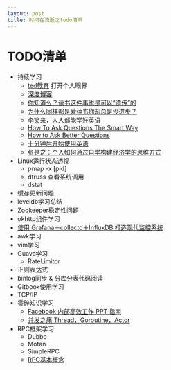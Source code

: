 ```yaml
---
layout: post
title: 时间在流逝之todo清单
---
```


# TODO清单

* 持续学习
	- [ted教育](http://ed.ted.com/) 打开个人眼界
	- [深度博客](http://www.geekonomics10000.com/about)
	- [你知道么？读书这件事也是可以“遗传”的](http://mp.weixin.qq.com/s?__biz=MzAwMDgyMTA3Mg==&mid=2650055816&idx=1&sn=8e19d40084e102a8a9743541ffa21504#rd)
	- [为什么同样都是爱读书你却总是没进步？](http://mp.weixin.qq.com/s?__biz=MzAxNzI4MTMwMw==&mid=2651629760&idx=1&sn=aeb63cdc3cfb261389ac750f58086606&scene=0#wechat_redirect)
	- [李笑来，人人都能学好英语](http://zhibimo.com/read/xiaolai/everyone-can-use-english/index.html)
	- [How To Ask Questions The Smart Way](http://www.catb.org/esr/faqs/smart-questions.html)
	- [How to Ask Better Questions](https://hbr.org/2009/05/real-leaders-ask.html)
	- [十分钟后开始使用英语](http://xiaolai.li/2016/06/11/makecs-appendix01/)
	- [张是之：个人如何通过自学构建经济学的思维方式](http://mp.weixin.qq.com/s?__biz=MzAxNzI4MTMwMw==&mid=2651630017&idx=1&sn=f8cd62f10f8fa04417d25754731a7b19#rd)
* Linux运行状态透视
	- pmap -x [pid]
	- dtruss 查看系统调用
	- dstat
* 缓存更新问题
* leveldb学习总结
* Zookeeper稳定性问题
* okhttp组件学习
* [使用 Grafana＋collectd＋InfluxDB 打造现代监控系统](http://www.vpsee.com/2015/03/a-modern-monitoring-system-built-with-grafana-collected-influxdb/)
* awk学习
* vim学习
* Guava学习
	- RateLimitor
* 正则表达式
* binlog同步 & 分库分表代码阅读
* Gitbook使用学习
* TCP/IP
* 零碎知识学习
	- [Facebook 内部高效工作 PPT 指南](http://www.oschina.net/news/65549/facebook-inner-ppt)
	- [并发之痛 Thread，Goroutine，Actor](http://weibo.com/ttarticle/p/show?id=2309403948698710187414)
* RPC框架学习
	- Dubbo
	- Motan
	- SimpleRPC
	- [RPC基本概念](http://www.zmannotes.com/index.php/2015/10/22/rpc/)
